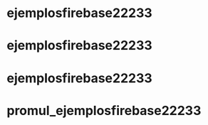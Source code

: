 # ejemplosfirebase22233
# ejemplosfirebase22233
# ejemplosfirebase22233
# promul_ejemplosfirebase22233
